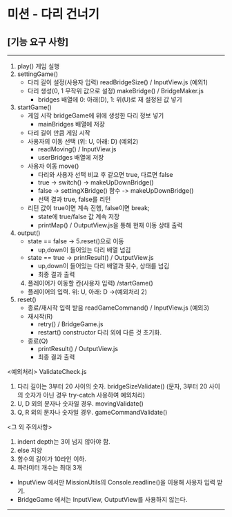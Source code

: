 # 미션 - 다리 건너기

## [기능 요구 사항]

---
 1. play() 게임 실행
 2. settingGame()
    - 다리 길이 설정(사용자 입력) readBridgeSize() / InputView.js (예외1)
    - 다리 생성(0, 1 무작위 값으로 설정) makeBridge() / BridgeMaker.js
      * bridges 배열에 0: 아래(D), 1: 위(U)로 재 설정된 값 넣기
 3. startGame()
    - 게임 시작 bridgeGame에 위에 생성한 다리 정보 넣기
      * mainBridges 배열에 저장
    - 다리 길이 만큼 게임 시작
    - 사용자의 이동 선택 (위: U, 아래: D) (예외2)
      * readMoving() / InputView.js
      * userBridges 배열에 저장
    - 사용자 이동  move()
      * 다리와 사용자 선택 비교 후 같으면 true, 다르면 false
      * true -> switch() -> makeUpDownBridge()
      * false -> settingXBridge() 함수 -> makeUpDownBridge()
      * 선택 결과 true, false를 리턴
    - 리턴 값이 true이면 계속 진행, false이면 break;
      * state에 true/false 값 계속 저장
      * printMap() / OutputView.js을 통해 현재 이동 상태 출력
 4. output()
    - state == false -> 5.reset()으로 이동
      * up,down이 들어있는 다리 배열 넘김
    - state == true -> printResult() / OutputView.js
      * up,down이 들어있는 다리 배열과 횟수, 상태를 넘김
      * 최종 결과 출력
     4. 플레이어가 이동할 칸(사용자 입력) /startGame()
    - 플레이어의 입력. 위: U, 아래: D ->(예외처리 2)
 5. reset()
    - 종료/재시작 입력 받음  readGameCommand() / InputView.js (예외3)
    - 재시작(R)
      * retry() / BridgeGame.js
      * restart() constructor 다리 외에 다른 것 초기화.
    - 종료(Q) 
      * printResult() / OutputView.js
      * 최종 결과 출력
 
<예외처리> ValidateCheck.js
 1. 다리 길이는 3부터 20 사이의 숫자. bridgeSizeValidate()
    (문자, 3부터 20 사이의 숫자가 아닌 경우 try-catch 사용하여 예외처리)
 2. U, D 외의 문자나 숫자일 경우. movingValidate()
 3. Q, R 외의 문자나 숫자일 경우. gameCommandValidate()

<그 외 주의사항>
 1. indent depth는 3이 넘지 않아야 함.
 2. else 지양
 3. 함수의 길이가 10라인 이하.
 4. 파라미터 개수는 최대 3개

 * InputView 에서만 MissionUtils의 Console.readline()을 이용해 사용자 입력 받기.
 * BridgeGame 에서는 InputView, OutputView를 사용하지 않는다.

---